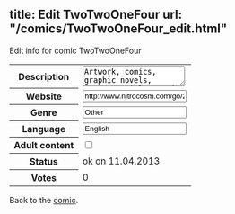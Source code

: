 title: Edit TwoTwoOneFour
url: "/comics/TwoTwoOneFour_edit.html"
---
Edit info for comic TwoTwoOneFour

<form name="comic" action="http://gaepostmail.appengine.com/comic" name="post">
<table class="comicinfo">
<tr>
<th>Description</th><td><textarea name="description">Artwork, comics, graphic novels, music, articles, and various silliness by Troy McQuinn</textarea></td>
</tr>
<tr>
<th>Website</th><td><input type="text" name="url" value="http://www.nitrocosm.com/go/2214_classic/"/></td>
</tr>
<tr>
<th>Genre</th><td><input type="text" name="genre" value="Other"/></td>
</tr>
<tr>
<th>Language</th><td><input type="text" name="language" value="English"/></td>
</tr>
<tr>
<th>Adult content</th><td><input type="checkbox" name="adult" value="adult" /></td>
</tr>
<tr>
<th>Status</th><td>ok on 11.04.2013</td>
</tr>
<tr>
<th>Votes</th><td>0</div></td>
</tr>
</table>
</form>

Back to the [comic](/comics/TwoTwoOneFour.html).
